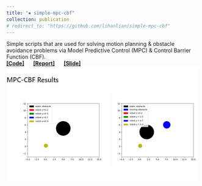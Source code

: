 ```yaml
---
title: "▪ simple-mpc-cbf"
collection: publication
# redirect_to: "https://github.com/lihanlian/simple-mpc-cbf"
---
```

Simple scripts that are used for solving motion planning & obstacle avoidance problems via Model Predictive Control (MPC) & Control Barrier Function (CBF).<br/> 
<i class="fa-brands fa-github"></i> [**[Code]**](https://github.com/lihanlian/simple-mpc-cbf) &nbsp;&nbsp;&nbsp;&nbsp;
<i class="fa-solid fa-file"></i> [**[Report]**](/files/report-simple-mpc-cbf.pdf) &nbsp;&nbsp;&nbsp;&nbsp;
<i class="fa-solid fa-file"></i> [**[Slide]**](/files/presentation-simple-mpc-cbf.pdf) <br>
<img src='/images/project-simple-mpc-cbf.gif'>